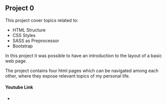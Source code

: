 Project 0
----------

This project cover topics related to:

* HTML Structure
* CSS Styles
* SASS as Preprocessor
* Bootstrap

In this project it was possible to have an introduction to the layout of a basic web page.

The project contains four html pages which can be navigated among each other, where they expose relevant topics of my personal life.
#### Youtube Link
* 
